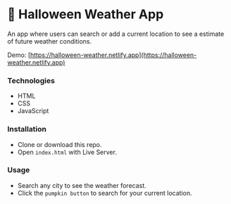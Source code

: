 # 👻 Halloween Weather App 

An app where users can search or add a current location to see a estimate of future weather conditions.

Demo: [https://halloween-weather.netlify.app](https://halloween-weather.netlify.app)

### Technologies

- HTML
- CSS
- JavaScript

### Installation

- Clone or download this repo.
- Open `index.html` with Live Server.

### Usage

- Search any city to see the weather forecast.
- Click the `pumpkin button` to search for your current location.
